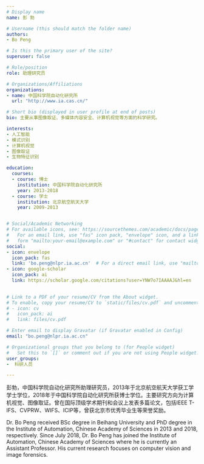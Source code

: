 ```yaml
---
# Display name
name: 彭 勃

# Username (this should match the folder name)
authors:
- Bo Peng

# Is this the primary user of the site?
superuser: false

# Role/position
role: 助理研究员

# Organizations/Affiliations
organizations:
- name: 中国科学院自动化研究所
  url: "http://www.ia.cas.cn/"

# Short bio (displayed in user profile at end of posts)
bio: 主要从事图像取证、多媒体内容安全、计算机视觉等方面的科学研究。

interests:
- 人工智能
- 模式识别
- 计算机视觉
- 图像取证
- 生物特征识别

education:
  courses:
  - course: 博士
    institution: 中国科学院自动化研究所
    year: 2013-2018
  - course: 学士
    institution: 北京航空航天大学
    year: 2009-2013


# Social/Academic Networking
# For available icons, see: https://sourcethemes.com/academic/docs/page-builder/#icons
#   For an email link, use "fas" icon pack, "envelope" icon, and a link in the
#   form "mailto:your-email@example.com" or "#contact" for contact widget.
social:
- icon: envelope
  icon_pack: fas
  link: 'bo.peng@nlpr.ia.ac.cn'  # For a direct email link, use "mailto:test@example.org".
- icon: google-scholar
  icon_pack: ai
  link: https://scholar.google.com/citations?user=YNW7o7IAAAAJ&hl=en
  

# Link to a PDF of your resume/CV from the About widget.
# To enable, copy your resume/CV to `static/files/cv.pdf` and uncomment the lines below.
# - icon: cv
#   icon_pack: ai
#   link: files/cv.pdf

# Enter email to display Gravatar (if Gravatar enabled in Config)
email: "bo.peng@nlpr.ia.ac.cn"

# Organizational groups that you belong to (for People widget)
#   Set this to `[]` or comment out if you are not using People widget.
user_groups:
-  科研人员

---
```

彭勃，中国科学院自动化研究所助理研究员，2013年于北京航空航天大学获工学学士学位，2018年于中国科学院自动化研究所获博士学位。主要研究方向为计算机视觉、图像取证。曾在国际顶级学术期刊和会议上发表多篇论文，包括IEEE T-IFS、CVPRW、WIFS、ICIP等，曾获北京市优秀毕业生等荣誉奖励。

Dr. Bo Peng received BSc degree in Beihang University and PhD degree in the Institute of Automation, Chinese Academy of Sciences in 2013 and 2018, respectively. Since July 2018, Dr. Bo Peng has joined the Institute of Automation, Chinese Academy of Sciences where he is currently an Assistant Professor. His current research focuses on computer vision and image forensics.